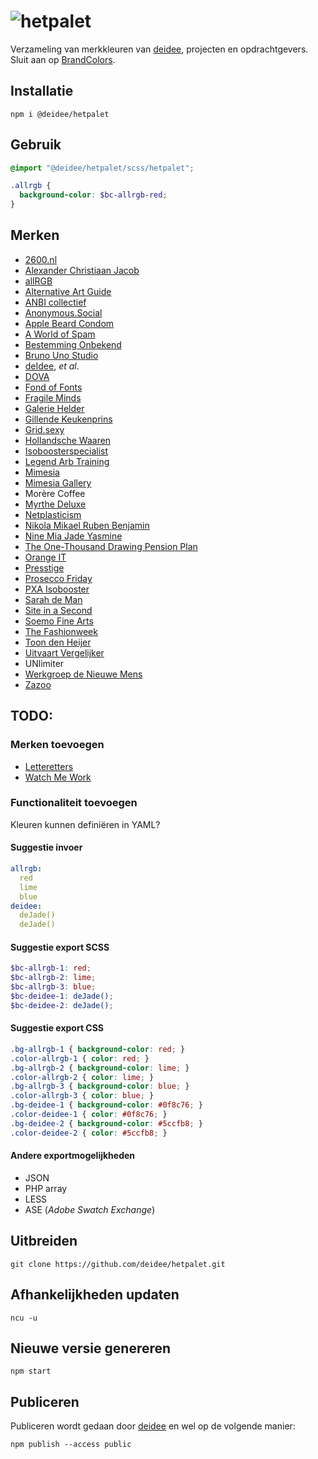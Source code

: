 # ![hetpalet](https://deidee.com/logo.png?str=hetpalet)

Verzameling van merkkleuren van [deidee](https://deidee.nl/), projecten en opdrachtgevers. Sluit aan op [BrandColors](https://brandcolors.net/).

## Installatie

```Shell
npm i @deidee/hetpalet
```

## Gebruik

```SCSS
@import "@deidee/hetpalet/scss/hetpalet";

.allrgb {
  background-color: $bc-allrgb-red;
}
```

## Merken

- [2600.nl](https://2600.nl/)
- [Alexander Christiaan Jacob](https://alexanderchristiaanjacob.com/)
- [allRGB](https://allrgb.com/)
- [Alternative Art Guide](https://alternativeartguide.com/)
- [ANBI collectief](http://www.anbi-collectief.nl/aanmelden)
- [Anonymous.Social](https://anonymous.social/)
- [Apple Beard Condom](https://applebeardcondom.com/)
- [A World of Spam](https://aworldofspam.com/)
- [Bestemming Onbekend](http://www.bestemming-onbekend.nl/)
- [Bruno Uno Studio](http://www.brunounostudio.com/)
- [deIdee](https://deidee.nl/), _et al_.
- [DOVA](https://www.dova.nu/)
- [Fond of Fonts](https://fondoffonts.com/)
- [Fragile Minds](https://fragile-minds.com/)
- [Galerie Helder](http://galeriehelder.nl/)
- [Gillende Keukenprins](http://gillendekeukenprins.nl/)
- [Grid.sexy](https://grid.sexy/)
- [Hollandsche Waaren](https://hollandschewaaren.nl/)
- [Isoboosterspecialist](https://isoboosterspecialist.nl/)
- [Legend Arb Training](http://www.legendarb.com/)
- [Mimesia](https://mimesia.com/)
- [Mimesia Gallery](https://mimesia.gallery/)
- Morère Coffee
- [Myrthe Deluxe](http://myrthedeluxe.nl/)
- [Netplasticism](https://netplasticism.com/)
- [Nikola Mikael Ruben Benjamin](https://nikolamikaelrubenbenjamin.com/)
- [Nine Mia Jade Yasmine](https://ninemiajadeyasmine.com/)
- [The One-Thousand Drawing Pension Plan](https://onethousanddrawingpensionplan.com/)
- [Orange IT](http://www.orangeit.nl/)
- [Presstige](https://presstige.nl/)
- [Prosecco Friday](https://proseccofriday.com/)
- [PXA Isobooster](https://pxanederland.nl/)
- [Sarah de Man](http://sarahdeman.com/)
- [Site in a Second](http://www.siteinasecond.nl/)
- [Soemo Fine Arts](https://soemo-fine-arts.com/)
- [The Fashionweek](https://thefashionweek.nl/)
- [Toon den Heijer](http://www.toondenheijer.nl/)
- [Uitvaart Vergelijker](http://uitvaart-vergelijker.nl/)
- UNlimiter
- [Werkgroep de Nieuwe Mens](https://werkgroepdenieuwemens.nl/)
- [Zazoo](http://zazoo.nl/)

## TODO:

### Merken toevoegen

- [Letteretters](https://letteretters.com/)
- [Watch Me Work](http://watchmework.nl/)

### Functionaliteit toevoegen

Kleuren kunnen definiëren in YAML?

#### Suggestie invoer

```YAML
allrgb:
  red
  lime
  blue
deidee:
  deJade()
  deJade()
```

#### Suggestie export SCSS

```SCSS
$bc-allrgb-1: red;
$bc-allrgb-2: lime;
$bc-allrgb-3: blue;
$bc-deidee-1: deJade();
$bc-deidee-2: deJade();
```

#### Suggestie export CSS

```CSS
.bg-allrgb-1 { background-color: red; }
.color-allrgb-1 { color: red; }
.bg-allrgb-2 { background-color: lime; }
.color-allrgb-2 { color: lime; }
.bg-allrgb-3 { background-color: blue; }
.color-allrgb-3 { color: blue; }
.bg-deidee-1 { background-color: #0f8c76; }
.color-deidee-1 { color: #0f8c76; }
.bg-deidee-2 { background-color: #5ccfb8; }
.color-deidee-2 { color: #5ccfb8; }
```

#### Andere exportmogelijkheden

* JSON
* PHP array
* LESS
* ASE (_Adobe Swatch Exchange_)

## Uitbreiden

```Shell
git clone https://github.com/deidee/hetpalet.git
```

## Afhankelijkheden updaten

```Shell
ncu -u
```

## Nieuwe versie genereren

```Shell
npm start
```

## Publiceren

Publiceren wordt gedaan door [deidee](https://deidee.nl/) en wel op de volgende manier:

```Shell
npm publish --access public
```
